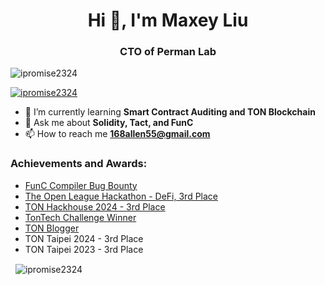 <h1 align="center">Hi 👋, I'm Maxey Liu</h1>
<h3 align="center">CTO of Perman Lab</h3>

<p align="left"> 
  <img src="https://komarev.com/ghpvc/?username=ipromise2324&label=Profile%20views&color=0e75b6&style=flat" alt="ipromise2324" /> 
</p>

<p align="left"> 
  <a href="https://github.com/ryo-ma/github-profile-trophy">
    <img src="https://github-profile-trophy.vercel.app/?username=ipromise2324" alt="ipromise2324" />
  </a> 
</p>

- 🌱 I’m currently learning **Smart Contract Auditing and TON Blockchain**
- 💬 Ask me about **Solidity, Tact, and FunC**
- 📫 How to reach me **168allen55@gmail.com**

<h3 align="left">Achievements and Awards:</h3>
<ul>
  <li><a href="https://github.com/ton-blockchain/ton/issues/1022">FunC Compiler Bug Bounty</a></li>
  <li><a href="https://www.youtube.com/clip/UgkxuXNcNKutYLyvdjmAIfHfj3yM4uGHHtUf">The Open League Hackathon - DeFi, 3rd Place</a></li>
  <li><a href="https://x.com/BuildOnTON/status/1779566487361163699">TON Hackhouse 2024 - 3rd Place</a></li>
  <li><a href="https://t.me/tontech/96">TonTech Challenge Winner</a></li>
  <li><a href="https://medium.com/@ipromise2324">TON Blogger</a></li>
  <li>TON Taipei 2024 - 3rd Place</li>
  <li>TON Taipei 2023 - 3rd Place</li>
</ul>


<p>&nbsp;
  <img align="center" src="https://github-readme-stats.vercel.app/api?username=ipromise2324&show_icons=true&locale=en" alt="ipromise2324" />
</p>
